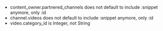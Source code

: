 * content_owner.partnered_channels does not default to include :snippet anymore, only :id
* channel.videos does not default to include :snippet anymore, only :id
* video.category_id is Integer, not String
